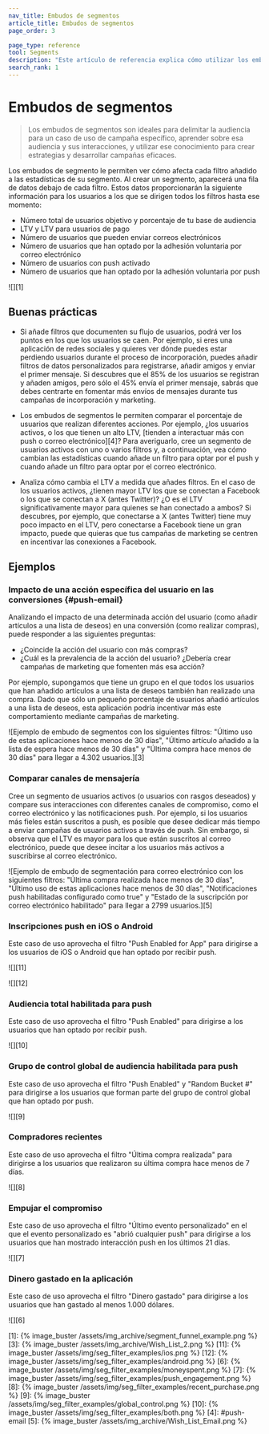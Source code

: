 ```yaml
---
nav_title: Embudos de segmentos
article_title: Embudos de segmentos
page_order: 3

page_type: reference
tool: Segments
description: "Este artículo de referencia explica cómo utilizar los embudos de segmento Braze, sus mejores prácticas y casos de uso."
search_rank: 1
---
```


# Embudos de segmentos

> Los embudos de segmentos son ideales para delimitar la audiencia para un caso de uso de campaña específico, aprender sobre esa audiencia y sus interacciones, y utilizar ese conocimiento para crear estrategias y desarrollar campañas eficaces.

Los embudos de segmento le permiten ver cómo afecta cada filtro añadido a las estadísticas de su segmento. Al crear un segmento, aparecerá una fila de datos debajo de cada filtro. Estos datos proporcionarán la siguiente información para los usuarios a los que se dirigen todos los filtros hasta ese momento:

- Número total de usuarios objetivo y porcentaje de tu base de audiencia
- LTV y LTV para usuarios de pago  
- Número de usuarios que pueden enviar correos electrónicos
- Número de usuarios que han optado por la adhesión voluntaria por correo electrónico
- Número de usuarios con push activado  
- Número de usuarios que han optado por la adhesión voluntaria por push

![][1]

## Buenas prácticas

- Si añade filtros que documenten su flujo de usuarios, podrá ver los puntos en los que los usuarios se caen. Por ejemplo, si eres una aplicación de redes sociales y quieres ver dónde puedes estar perdiendo usuarios durante el proceso de incorporación, puedes añadir filtros de datos personalizados para registrarse, añadir amigos y enviar el primer mensaje. Si descubres que el 85% de los usuarios se registran y añaden amigos, pero sólo el 45% envía el primer mensaje, sabrás que debes centrarte en fomentar más envíos de mensajes durante tus campañas de incorporación y marketing.

- Los embudos de segmentos le permiten comparar el porcentaje de usuarios que realizan diferentes acciones. Por ejemplo, ¿los usuarios activos, o los que tienen un alto LTV, [tienden a interactuar más con push o correo electrónico][4]? Para averiguarlo, cree un segmento de usuarios activos con uno o varios filtros y, a continuación, vea cómo cambian las estadísticas cuando añade un filtro para optar por el push y cuando añade un filtro para optar por el correo electrónico.

- Analiza cómo cambia el LTV a medida que añades filtros. En el caso de los usuarios activos, ¿tienen mayor LTV los que se conectan a Facebook o los que se conectan a X (antes Twitter)? ¿O es el LTV significativamente mayor para quienes se han conectado a ambos? Si descubres, por ejemplo, que conectarse a X (antes Twitter) tiene muy poco impacto en el LTV, pero conectarse a Facebook tiene un gran impacto, puede que quieras que tus campañas de marketing se centren en incentivar las conexiones a Facebook.

## Ejemplos

### Impacto de una acción específica del usuario en las conversiones {#push-email}

Analizando el impacto de una determinada acción del usuario (como añadir artículos a una lista de deseos) en una conversión (como realizar compras), puede responder a las siguientes preguntas:

- ¿Coincide la acción del usuario con más compras?
- ¿Cuál es la prevalencia de la acción del usuario? ¿Debería crear campañas de marketing que fomenten más esa acción?

Por ejemplo, supongamos que tiene un grupo en el que todos los usuarios que han añadido artículos a una lista de deseos también han realizado una compra. Dado que sólo un pequeño porcentaje de usuarios añadió artículos a una lista de deseos, esta aplicación podría incentivar más este comportamiento mediante campañas de marketing.

![Ejemplo de embudo de segmentos con los siguientes filtros: "Último uso de estas aplicaciones hace menos de 30 días", "Último artículo añadido a la lista de espera hace menos de 30 días" y "Última compra hace menos de 30 días" para llegar a 4.302 usuarios.][3]

### Comparar canales de mensajería

Cree un segmento de usuarios activos (o usuarios con rasgos deseados) y compare sus interacciones con diferentes canales de compromiso, como el correo electrónico y las notificaciones push. Por ejemplo, si los usuarios más fieles están suscritos a push, es posible que desee dedicar más tiempo a enviar campañas de usuarios activos a través de push. Sin embargo, si observa que el LTV es mayor para los que están suscritos al correo electrónico, puede que desee incitar a los usuarios más activos a suscribirse al correo electrónico.

![Ejemplo de embudo de segmentación para correo electrónico con los siguientes filtros: "Última compra realizada hace menos de 30 días", "Último uso de estas aplicaciones hace menos de 30 días", "Notificaciones push habilitadas configurado como true" y "Estado de la suscripción por correo electrónico habilitado" para llegar a 2799 usuarios.][5]

### Inscripciones push en iOS o Android

Este caso de uso aprovecha el filtro "Push Enabled for App" para dirigirse a los usuarios de iOS o Android que han optado por recibir push.

![][11]

![][12]

### Audiencia total habilitada para push

Este caso de uso aprovecha el filtro "Push Enabled" para dirigirse a los usuarios que han optado por recibir push.

![][10]

### Grupo de control global de audiencia habilitada para push

Este caso de uso aprovecha el filtro "Push Enabled" y "Random Bucket #" para dirigirse a los usuarios que forman parte del grupo de control global que han optado por push.

![][9]

### Compradores recientes

Este caso de uso aprovecha el filtro "Última compra realizada" para dirigirse a los usuarios que realizaron su última compra hace menos de 7 días.

![][8]

### Empujar el compromiso

Este caso de uso aprovecha el filtro "Último evento personalizado" en el que el evento personalizado es "abrió cualquier push" para dirigirse a los usuarios que han mostrado interacción push en los últimos 21 días.

![][7]

### Dinero gastado en la aplicación

Este caso de uso aprovecha el filtro "Dinero gastado" para dirigirse a los usuarios que han gastado al menos 1.000 dólares.

![][6]


[1]: {% image_buster /assets/img_archive/segment_funnel_example.png %}
[3]: {% image_buster /assets/img_archive/Wish_List_2.png %}
[11]: {% image_buster /assets/img/seg_filter_examples/ios.png %}
[12]: {% image_buster /assets/img/seg_filter_examples/android.png %}
[6]: {% image_buster /assets/img/seg_filter_examples/moneyspent.png %}
[7]: {% image_buster /assets/img/seg_filter_examples/push_engagement.png %}
[8]: {% image_buster /assets/img/seg_filter_examples/recent_purchase.png %}
[9]: {% image_buster /assets/img/seg_filter_examples/global_control.png %}
[10]: {% image_buster /assets/img/seg_filter_examples/both.png %}
[4]: \#push-email
[5]: {% image_buster /assets/img_archive/Wish_List_Email.png %}
